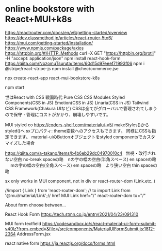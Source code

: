 #  online bookstore with React+MUI+k8s

https://reactrouter.com/docs/en/v6/getting-started/overview 
https://dev.classmethod.jp/articles/react-router-5to6/
https://mui.com/getting-started/installation/
https://www.npmjs.com/package/axios
https://httpbin.org/#/HTTP_Methods
curl -X GET "https://httpbin.org/brotli" -H "accept: application/json"
npm install react-hook-form https://qiita.com/NozomuTsuruta/items/60d15d97eeef71993f06
npm i @stripe/react-stripe-js
npm install @chec/commerce.jse


npx create-react-app react-mui-bookstore-k8s

npm start

世はReact with CSS 戦国時代
Pure CSS
CSS Modules
Styled Components(CSS in JS)
Emotion(CSS in JS)
Linaria(CSS in JS)
Tailwind
CSS Framework(Chakura UIなど)
CSSは全てがグローバルで管理されてしまうので保守・管理にコストがかかり、崩壊しやすいです。

MUI
styled co
https://coders-shelf.com/materialui-v5/
makeStyles()からstyled()へ
sxプロパティ:
theme変数へのアクセスもできます。
同様にCSSも指定できます。
material-uiのButtonオブジェクトをstyled componentsでカスタマイズした場合

https://qiita.com/a-takano/items/b4b6eb29dc04970010c4
&nbsp;	無視・改行されない空白	no-break spaceの略
&ensp;	nの字の幅の空白(半角スペース)	en spaceの略
&emsp;	mの字の幅の空白(全角スペース)	em spaceの略
&thinsp;	&nbsp;より狭い空白	thin spaceの略



sx only works in MUI component, not in div or react-router-dom (Link.etc..)

//import { Link } from 'react-router-dom'; // to
import Link from '@mui/material/Link';// href
MUI Link href="/"
react-router-dom to="/"


About form choose between...

React Hook Form
https://tech.stmn.co.jp/entry/2021/04/23/091310


MUI form textfield
https://codesandbox.io/s/react-material-ui-form-submit-v40lz?from-embed=&file=/src/components/MaterialUIFormSubmit.js:1812-2364
AddressForm.jsx

react native form
https://ja.reactjs.org/docs/forms.html

